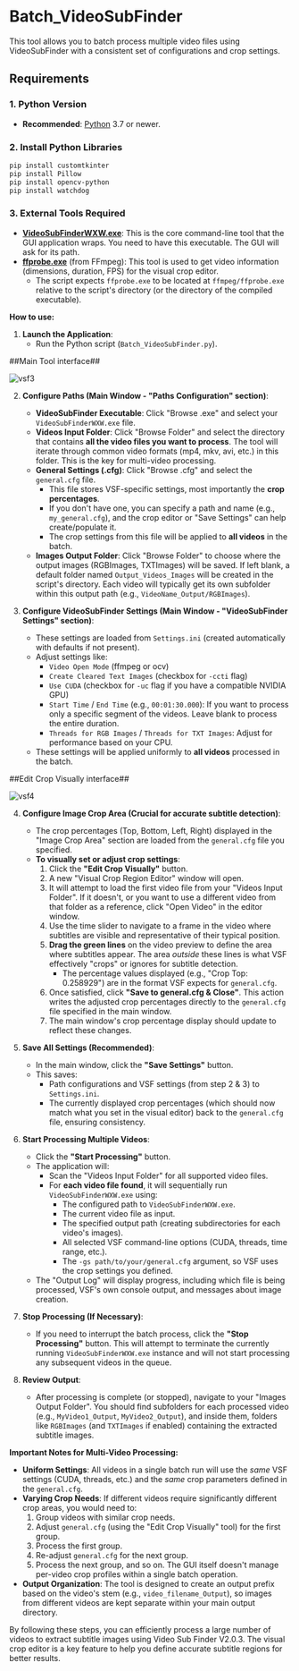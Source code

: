# Batch_VideoSubFinder
This tool allows you to batch process multiple video files using VideoSubFinder with a consistent set of configurations and crop settings.



## Requirements

### 1. Python Version
*   **Recommended**: [Python](https://www.python.org/) 3.7 or newer.

### 2. Install Python Libraries
```bash
pip install customtkinter
pip install Pillow
pip install opencv-python
pip install watchdog
```

### 3. External Tools Required
*   **[VideoSubFinderWXW.exe](https://sourceforge.net/projects/videosubfinder/)**: This is the core command-line tool that the GUI application wraps. You need to have this executable. The GUI will ask for its path.
*   **[ffprobe.exe](https://www.videohelp.com/software/ffmpeg)** (from FFmpeg): This tool is used to get video information (dimensions, duration, FPS) for the visual crop editor.
    *   The script expects `ffprobe.exe` to be located at `ffmpeg/ffprobe.exe` relative to the script's directory (or the directory of the compiled executable).


**How to use:**

1.  **Launch the Application**:
    *   Run the Python script (`Batch_VideoSubFinder.py`).

##Main Tool interface##

![vsf3](https://github.com/user-attachments/assets/00bad0ae-2334-4d14-b051-68216ced4a63)


2.  **Configure Paths (Main Window - "Paths Configuration" section)**:
    *   **VideoSubFinder Executable**: Click "Browse .exe" and select your `VideoSubFinderWXW.exe` file.
    *   **Videos Input Folder**: Click "Browse Folder" and select the directory that contains **all the video files you want to process**. The tool will iterate through common video formats (mp4, mkv, avi, etc.) in this folder. This is the key for multi-video processing.
    *   **General Settings (.cfg)**: Click "Browse .cfg" and select the `general.cfg` file.
        *   This file stores VSF-specific settings, most importantly the **crop percentages**.
        *   If you don't have one, you can specify a path and name (e.g., `my_general.cfg`), and the crop editor or "Save Settings" can help create/populate it.
        *   The crop settings from this file will be applied to **all videos** in the batch.
    *   **Images Output Folder**: Click "Browse Folder" to choose where the output images (RGBImages, TXTImages) will be saved. If left blank, a default folder named `Output_Videos_Images` will be created in the script's directory. Each video will typically get its own subfolder within this output path (e.g., `VideoName_Output/RGBImages`).

3.  **Configure VideoSubFinder Settings (Main Window - "VideoSubFinder Settings" section)**:
    *   These settings are loaded from `Settings.ini` (created automatically with defaults if not present).
    *   Adjust settings like:
        *   `Video Open Mode` (ffmpeg or ocv)
        *   `Create Cleared Text Images` (checkbox for `-ccti` flag)
        *   `Use CUDA` (checkbox for `-uc` flag if you have a compatible NVIDIA GPU)
        *   `Start Time` / `End Time` (e.g., `00:01:30.000`): If you want to process only a specific segment of the videos. Leave blank to process the entire duration.
        *   `Threads for RGB Images` / `Threads for TXT Images`: Adjust for performance based on your CPU.
    *   These settings will be applied uniformly to **all videos** processed in the batch.

##Edit Crop Visually interface##

![vsf4](https://github.com/user-attachments/assets/0e174f6a-488e-44af-b331-bd6475342703)


4.  **Configure Image Crop Area (Crucial for accurate subtitle detection)**:
    *   The crop percentages (Top, Bottom, Left, Right) displayed in the "Image Crop Area" section are loaded from the `general.cfg` file you specified.
    *   **To visually set or adjust crop settings**:
        1.  Click the **"Edit Crop Visually"** button.
        2.  A new "Visual Crop Region Editor" window will open.
        3.  It will attempt to load the first video file from your "Videos Input Folder". If it doesn't, or you want to use a different video from that folder as a reference, click "Open Video" in the editor window.
        4.  Use the time slider to navigate to a frame in the video where subtitles are visible and representative of their typical position.
        5.  **Drag the green lines** on the video preview to define the area where subtitles appear. The area *outside* these lines is what VSF effectively "crops" or ignores for subtitle detection.
            *   The percentage values displayed (e.g., "Crop Top: 0.258929") are in the format VSF expects for `general.cfg`.
        6.  Once satisfied, click **"Save to general.cfg & Close"**. This action writes the adjusted crop percentages directly to the `general.cfg` file specified in the main window.
        7.  The main window's crop percentage display should update to reflect these changes.

5.  **Save All Settings (Recommended)**:
    *   In the main window, click the **"Save Settings"** button.
    *   This saves:
        *   Path configurations and VSF settings (from step 2 & 3) to `Settings.ini`.
        *   The currently displayed crop percentages (which should now match what you set in the visual editor) back to the `general.cfg` file, ensuring consistency.

6.  **Start Processing Multiple Videos**:
    *   Click the **"Start Processing"** button.
    *   The application will:
        *   Scan the "Videos Input Folder" for all supported video files.
        *   For **each video file found**, it will sequentially run `VideoSubFinderWXW.exe` using:
            *   The configured path to `VideoSubFinderWXW.exe`.
            *   The current video file as input.
            *   The specified output path (creating subdirectories for each video's images).
            *   All selected VSF command-line options (CUDA, threads, time range, etc.).
            *   The `-gs path/to/your/general.cfg` argument, so VSF uses the crop settings you defined.
    *   The "Output Log" will display progress, including which file is being processed, VSF's own console output, and messages about image creation.


7.  **Stop Processing (If Necessary)**:
    *   If you need to interrupt the batch process, click the **"Stop Processing"** button. This will attempt to terminate the currently running `VideoSubFinderWXW.exe` instance and will not start processing any subsequent videos in the queue.

8. **Review Output**:
    *   After processing is complete (or stopped), navigate to your "Images Output Folder". You should find subfolders for each processed video (e.g., `MyVideo1_Output`, `MyVideo2_Output`), and inside them, folders like `RGBImages` (and `TXTImages` if enabled) containing the extracted subtitle images.

**Important Notes for Multi-Video Processing:**

*   **Uniform Settings**: All videos in a single batch run will use the *same* VSF settings (CUDA, threads, etc.) and the *same* crop parameters defined in the `general.cfg`.
*   **Varying Crop Needs**: If different videos require significantly different crop areas, you would need to:
    1.  Group videos with similar crop needs.
    2.  Adjust `general.cfg` (using the "Edit Crop Visually" tool) for the first group.
    3.  Process the first group.
    4.  Re-adjust `general.cfg` for the next group.
    5.  Process the next group, and so on.
    The GUI itself doesn't manage per-video crop profiles within a single batch operation.
*   **Output Organization**: The tool is designed to create an output prefix based on the video's stem (e.g., `video_filename_Output`), so images from different videos are kept separate within your main output directory.

By following these steps, you can efficiently process a large number of videos to extract subtitle images using Video Sub Finder V2.0.3. The visual crop editor is a key feature to help you define accurate subtitle regions for better results.
